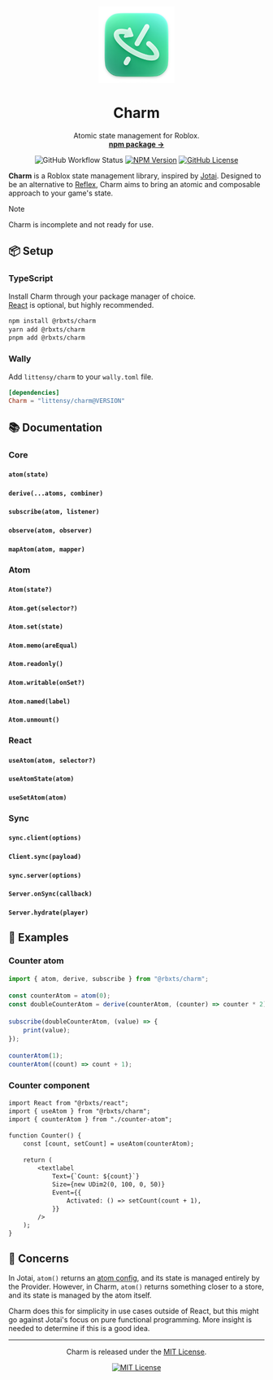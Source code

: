 <p align="center">
  <p align="center">
    <img width="150" height="150" src="images/logo.png" alt="Logo">
  </p>
  <h1 align="center"><b>Charm</b></h1>
  <p align="center">
    Atomic state management for Roblox.
    <br />
    <a href="https://npmjs.com/package/@rbxts/charm"><strong>npm package →</strong></a>
  </p>
</p>

<div align="center">

![GitHub Workflow Status](https://img.shields.io/github/actions/workflow/status/littensy/charm/ci.yml?style=for-the-badge&branch=master&logo=github)
[![NPM Version](https://img.shields.io/npm/v/@rbxts/charm.svg?style=for-the-badge&logo=npm)](https://www.npmjs.com/package/@rbxts/charm)
[![GitHub License](https://img.shields.io/github/license/littensy/charm?style=for-the-badge)](LICENSE.md)

</div>

**Charm** is a Roblox state management library, inspired by [Jotai](https://jotai.org). Designed to be an alternative to [Reflex](https://littensy.github.io/reflex), Charm aims to bring an atomic and composable approach to your game's state.

> [!NOTE]
> Charm is incomplete and not ready for use.

## 📦 Setup

### TypeScript

Install Charm through your package manager of choice. \
[React](https://github.com/littensy/rbxts-react) is optional, but highly recommended.

```sh
npm install @rbxts/charm
yarn add @rbxts/charm
pnpm add @rbxts/charm
```

### Wally

Add `littensy/charm` to your `wally.toml` file.

```toml
[dependencies]
Charm = "littensy/charm@VERSION"
```

## 📚 Documentation

### Core

#### `atom(state)`

#### `derive(...atoms, combiner)`

#### `subscribe(atom, listener)`

#### `observe(atom, observer)`

#### `mapAtom(atom, mapper)`

### Atom

#### `Atom(state?)`

#### `Atom.get(selector?)`

#### `Atom.set(state)`

#### `Atom.memo(areEqual)`

#### `Atom.readonly()`

#### `Atom.writable(onSet?)`

#### `Atom.named(label)`

#### `Atom.unmount()`

### React

#### `useAtom(atom, selector?)`

#### `useAtomState(atom)`

#### `useSetAtom(atom)`

### Sync

#### `sync.client(options)`

#### `Client.sync(payload)`

#### `sync.server(options)`

#### `Server.onSync(callback)`

#### `Server.hydrate(player)`

## 🚀 Examples

### Counter atom

```ts
import { atom, derive, subscribe } from "@rbxts/charm";

const counterAtom = atom(0);
const doubleCounterAtom = derive(counterAtom, (counter) => counter * 2);

subscribe(doubleCounterAtom, (value) => {
	print(value);
});

counterAtom(1);
counterAtom((count) => count + 1);
```

### Counter component

```tsx
import React from "@rbxts/react";
import { useAtom } from "@rbxts/charm";
import { counterAtom } from "./counter-atom";

function Counter() {
	const [count, setCount] = useAtom(counterAtom);

	return (
		<textlabel
			Text={`Count: ${count}`}
			Size={new UDim2(0, 100, 0, 50)}
			Event={{
				Activated: () => setCount(count + 1),
			}}
		/>
	);
}
```

## 🙋 Concerns

In Jotai, `atom()` returns an [atom config](https://jotai.org/docs/core/atom), and its state is managed entirely by the Provider. However, in Charm, `atom()` returns something closer to a store, and its state is managed by the atom itself.

Charm does this for simplicity in use cases outside of React, but this might go against Jotai's focus on pure functional programming. More insight is needed to determine if this is a good idea.

---

<p align="center">
Charm is released under the <a href="LICENSE.md">MIT License</a>.
</p>

<div align="center">

[![MIT License](https://img.shields.io/github/license/littensy/charm?style=for-the-badge)](LICENSE.md)

</div>
